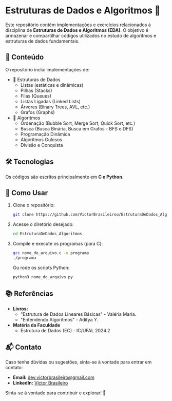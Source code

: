 # Estruturas de Dados e Algoritmos 📂

Este repositório contém implementações e exercícios relacionados à disciplina de **Estruturas de Dados e Algoritmos (EDA)**. O objetivo é armazenar e compartilhar códigos utilizados no estudo de algoritmos e estruturas de dados fundamentais.

## 📌 Conteúdo

O repositório inclui implementações de:
- 🔹 Estruturas de Dados
  - Listas (estáticas e dinâmicas)
  - Pilhas (Stacks)
  - Filas (Queues)
  - Listas Ligadas (Linked Lists)
  - Árvores (Binary Trees, AVL, etc.)
  - Grafos (Graphs)
- 🔹 Algoritmos
  - Ordenação (Bubble Sort, Merge Sort, Quick Sort, etc.)
  - Busca (Busca Binária, Busca em Grafos - BFS e DFS)
  - Programação Dinâmica
  - Algoritmos Gulosos
  - Divisão e Conquista

## 🛠️ Tecnologias

Os códigos são escritos principalmente em **C e Python**.

## 🚀 Como Usar

1. Clone o repositório:
   ```bash
   git clone https://github.com/VictorBrasileiroo/EstruturaDeDados_Algoritmos.git
   ```
2. Acesse o diretório desejado:
   ```bash
   cd EstruturaDeDados_Algoritmos
   ```
3. Compile e execute os programas (para C):
   ```bash
   gcc nome_do_arquivo.c -o programa
   ./programa
   ```
   Ou rode os scripts Python:
   ```bash
   python3 nome_do_arquivo.py
   ```

## 📚 Referências

- **Livros:**
  - "Estrutura de Dados Lineares Básicas" - Valéria Maria.
  - "Entendendo Algoritmos" - Aditya Y.
- **Matéria da Faculdade**
  - Estrutura de Dados (EC) - IC/UFAL 2024.2

## 📬 Contato
Caso tenha dúvidas ou sugestões, sinta-se à vontade para entrar em contato:
- **Email:** dev.victorbrasileiro@gmail.com
- **LinkedIn:** [Victor Brasileiro](https://www.linkedin.com/in/victorbrasileirooo)

Sinta-se à vontade para contribuir e explorar! 🚀
